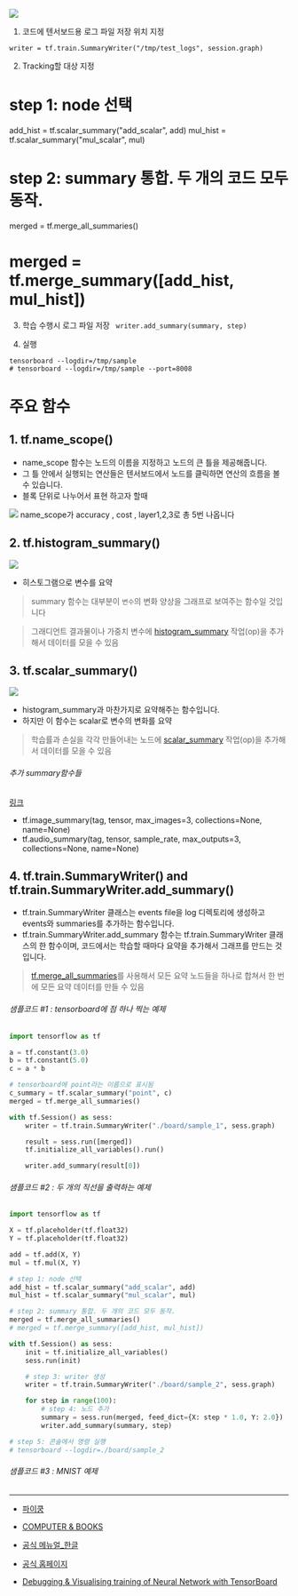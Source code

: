 ![](/assets/tensorboard.png)
1. 코드에 텐서보드용 로그 파일 저장 위치 지정
```
writer = tf.train.SummaryWriter("/tmp/test_logs", session.graph)
```

2. Tracking할 대상 지정 

# step 1: node 선택
add_hist = tf.scalar_summary("add_scalar", add)
mul_hist = tf.scalar_summary("mul_scalar", mul)

# step 2: summary 통합. 두 개의 코드 모두 동작.
merged = tf.merge_all_summaries()
# merged = tf.merge_summary([add_hist, mul_hist])


3. 학습 수행시 로그 파일 저장 ` writer.add_summary(summary, step)`


4. 실행 

```
tensorboard --logdir=/tmp/sample
# tensorboard --logdir=/tmp/sample --port=8008
```

# 주요 함수
## 1. tf.name_scope()
- name_scope 함수는 노드의 이름을 지정하고 노드의 큰 틀을 제공해줍니다. 
- 그 틀 안에서 실행되는 연산들은 텐서보드에서 노드를 클릭하면 연산의 흐름을 볼 수 있습니다.
- 블록 단위로 나누어서 표현 하고자 할때

![](https://1.bp.blogspot.com/-INCrGDDl-Ow/V7W1dzBGjGI/AAAAAAAAIGA/wKj5QuDCm1oa_XKL0kgbbXS72cSksO3cgCK4B/s640/ScreenShot_20160812235353.png)
name_scope가 accuracy , cost , layer1,2,3로 총 5번 나옵니다

## 2.  tf.histogram_summary()
![](https://2.bp.blogspot.com/-18Ljre-zZmk/V7W6BVjt1AI/AAAAAAAAIGM/g4FkqSAM7iYZh26pT0xIQUOUnjnHSwW2gCK4B/s640/ScreenShot_20160812235353.png)
- 히스토그램으로 변수를 요약

> summary 함수는 대부분이 `변수`의 변화 양상을 그래프로 보여주는 함수일 것입니다

> 그래디언트 결과물이나 가중치 변수에 [histogram_summary](https://tensorflowkorea.gitbooks.io/tensorflow-kr/g3doc/api_docs/python/train.html#histogram_summary) 작업(op)을 추가해서 데이터를 모을 수 있음

## 3. tf.scalar_summary()
![](https://2.bp.blogspot.com/-kT8RsG5nUjE/V7W72y6nrEI/AAAAAAAAIGY/YPuE6LERrbQUxaGDOEHZVP2mGeodJMSngCK4B/s640/ScreenShot_20160812235353.png)
- histogram_summary과 마찬가지로 요약해주는 함수입니다. 
- 하지만 이 함수는 scalar로 변수의 변화를 요약

> 학습률과 손실을 각각 만들어내는 노드에 [scalar_summary](https://tensorflowkorea.gitbooks.io/tensorflow-kr/g3doc/api_docs/python/train.html#summary-operations) 작업(op)을 추가해서 데이터를 모을 수 있음

###### 추가 summary함수들 
[링크](https://tensorflowkorea.gitbooks.io/tensorflow-kr/g3doc/api_docs/python/train.html#summary-operations)

- tf.image_summary(tag, tensor, max_images=3, collections=None, name=None)
- tf.audio_summary(tag, tensor, sample_rate, max_outputs=3, collections=None, name=None)


## 4. tf.train.SummaryWriter() and tf.train.SummaryWriter.add_summary()
- tf.train.SummaryWriter 클래스는 events file을 log 디렉토리에 생성하고 events와 summaries를 추가하는 함수입니다.
- tf.train.SummaryWriter.add_summary 함수는 tf.train.SummaryWriter 클래스의 한 함수이며, 코드에서는 학습할 때마다 요약을 추가해서 그래프를 만드는 것입니다.

>  [tf.merge_all_summaries](https://tensorflowkorea.gitbooks.io/tensorflow-kr/g3doc/api_docs/python/train.html#merge_all_summaries)를 사용해서 모든 요약 노드들을 하나로 합쳐서 한 번에 모든 요약 데이터를 만들 수 있음

###### 샘플코드 #1 : tensorboard에 점 하나 찍는 예제

```python
import tensorflow as tf

a = tf.constant(3.0)
b = tf.constant(5.0)
c = a * b

# tensorboard에 point라는 이름으로 표시됨
c_summary = tf.scalar_summary("point", c)
merged = tf.merge_all_summaries()

with tf.Session() as sess:
    writer = tf.train.SummaryWriter("./board/sample_1", sess.graph)

    result = sess.run([merged])
    tf.initialize_all_variables().run()

    writer.add_summary(result[0])
```

###### 샘플코드 #2 : 두 개의 직선을 출력하는 예제

```python
import tensorflow as tf

X = tf.placeholder(tf.float32)
Y = tf.placeholder(tf.float32)

add = tf.add(X, Y)
mul = tf.mul(X, Y)

# step 1: node 선택
add_hist = tf.scalar_summary("add_scalar", add)
mul_hist = tf.scalar_summary("mul_scalar", mul)

# step 2: summary 통합. 두 개의 코드 모두 동작.
merged = tf.merge_all_summaries()
# merged = tf.merge_summary([add_hist, mul_hist])

with tf.Session() as sess:
    init = tf.initialize_all_variables()
    sess.run(init)

    # step 3: writer 생성
    writer = tf.train.SummaryWriter("./board/sample_2", sess.graph)

    for step in range(100):
        # step 4: 노드 추가
        summary = sess.run(merged, feed_dict={X: step * 1.0, Y: 2.0})
        writer.add_summary(summary, step)

# step 5: 콘솔에서 명령 실행
# tensorboard --logdir=./board/sample_2
```

###### 샘플코드 #3 : MNIST 예제


---

- [파이쿵](http://pythonkim.tistory.com/39)
- [COMPUTER & BOOKS](http://byungjin-study.blogspot.com/2016/08/tensorboard.html)
- [공식 메뉴얼_한글](https://tensorflowkorea.gitbooks.io/tensorflow-kr/g3doc/how_tos/summaries_and_tensorboard/)
- [공식 홈페이지](https://github.com/tensorflow/tensorflow/blob/master/tensorflow/tensorboard/README.md)

- [Debugging & Visualising training of Neural Network with TensorBoard](https://www.analyticsvidhya.com/blog/2017/07/debugging-neural-network-with-tensorboard/)
